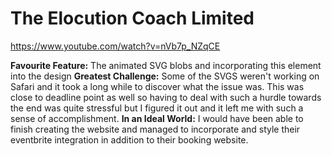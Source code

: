 # The Elocution Coach Limited

https://www.youtube.com/watch?v=nVb7p_NZqCE

**Favourite Feature:** The animated SVG blobs and incorporating this element into the design
**Greatest Challenge:** Some of the SVGS weren't working on Safari and it took a long while to discover what the issue was. This was close to deadline point as well so having to deal with such a hurdle towards the end was quite stressful but I figured it out and it left me with such a sense of accomplishment. 
**In an Ideal World:** I would have been able to finish creating the website and managed to incorporate and style their eventbrite integration in addition to their booking website.
